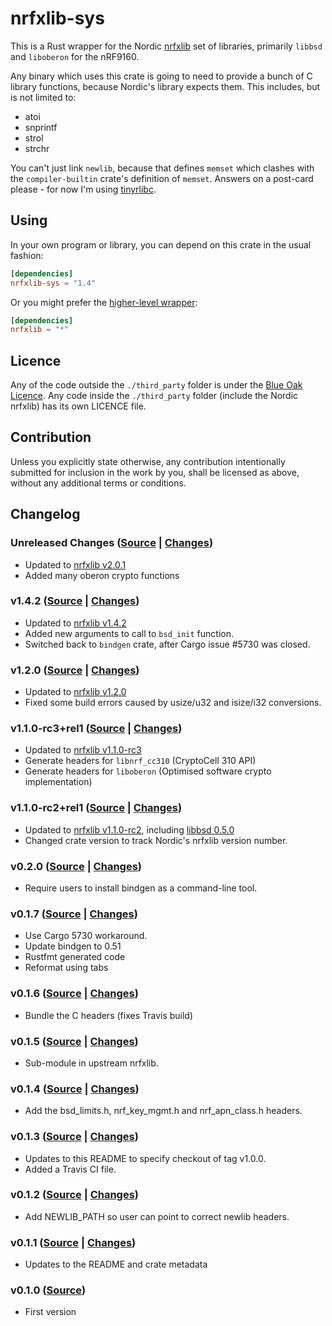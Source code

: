 # nrfxlib-sys

This is a Rust wrapper for the Nordic
[nrfxlib](https://github.com/NordicPlayground/nrfxlib) set of libraries,
primarily `libbsd` and `liboberon` for the nRF9160.

Any binary which uses this crate is going to need to provide a bunch of C
library functions, because Nordic's library expects them. This includes, but
is not limited to:

* atoi
* snprintf
* strol
* strchr

You can't just link `newlib`, because that defines `memset` which clashes with
the `compiler-builtin` crate's definition of `memset`. Answers on a post-card
please - for now I'm using
[tinyrlibc](https://github.com/thejpster/tinyrlibc).

## Using

In your own program or library, you can depend on this crate in the usual fashion:

```toml
[dependencies]
nrfxlib-sys = "1.4"
```

Or you might prefer the [higher-level wrapper](https://crates.io/crates/nrfxlib):

```toml
[dependencies]
nrfxlib = "*"
```

## Licence

Any of the code outside the `./third_party` folder is under the [Blue Oak
Licence](./LICENCE.md). Any code inside the `./third_party` folder (include
the Nordic nrfxlib) has its own LICENCE file.

## Contribution

Unless you explicitly state otherwise, any contribution intentionally
submitted for inclusion in the work by you, shall be licensed as above,
without any additional terms or conditions.

## Changelog

### Unreleased Changes ([Source](https://github.com/nrf-rs/nrfxlib-sys/tree/master) | [Changes](https://github.com/nrf-rs/nrfxlib-sys/compare/v1.4.2...develop))

* Updated to [nrfxlib v2.0.1](https://github.com/NordicPlayground/nrfxlib/tree/v2.0.1)
* Added many oberon crypto functions

### v1.4.2 ([Source](https://github.com/nrf-rs/nrfxlib-sys/tree/v1.4.2) | [Changes](https://github.com/nrf-rs/nrfxlib-sys/compare/v1.2.0...v1.4.2))

* Updated to [nrfxlib v1.4.2](https://github.com/NordicPlayground/nrfxlib/tree/v1.4.2)
* Added new arguments to call to `bsd_init` function.
* Switched back to `bindgen` crate, after Cargo issue #5730 was closed.

### v1.2.0 ([Source](https://github.com/nrf-rs/nrfxlib-sys/tree/v1.2.0) | [Changes](https://github.com/nrf-rs/nrfxlib-sys/compare/v1.1.0-rc3%2Brel1...v1.2.0))

* Updated to [nrfxlib v1.2.0](https://github.com/NordicPlayground/nrfxlib/tree/v1.2.0)
* Fixed some build errors caused by usize/u32 and isize/i32 conversions.

### v1.1.0-rc3+rel1 ([Source](https://github.com/nrf-rs/nrfxlib-sys/tree/v1.1.0-rc3%2Brel1) | [Changes](https://github.com/nrf-rs/nrfxlib-sys/compare/v1.1.0-rc2%2Brel1...v1.1.0-rc3%2Brel1))

* Updated to [nrfxlib v1.1.0-rc3](https://github.com/NordicPlayground/nrfxlib/tree/v1.1.0-rc3)
* Generate headers for `libnrf_cc310` (CryptoCell 310 API)
* Generate headers for `liboberon` (Optimised software crypto implementation)

### v1.1.0-rc2+rel1 ([Source](https://github.com/nrf-rs/nrfxlib-sys/tree/v1.1.0-rc2%2Brel1) | [Changes](https://github.com/nrf-rs/nrfxlib-sys/compare/v0.2.0...v1.1.0-rc2%2Brel1))

* Updated to [nrfxlib v1.1.0-rc2](https://github.com/NordicPlayground/nrfxlib/tree/v1.1.0-rc2), including [libbsd 0.5.0](https://github.com/NordicPlayground/nrfxlib/blob/v1.1.0-rc2/bsdlib/CHANGELOG.rst)
* Changed crate version to track Nordic's nrfxlib version number.

### v0.2.0 ([Source](https://github.com/nrf-rs/nrfxlib-sys/tree/v0.2.0) | [Changes](https://github.com/nrf-rs/nrfxlib-sys/compare/v0.1.7...v0.2.0))

* Require users to install bindgen as a command-line tool.

### v0.1.7 ([Source](https://github.com/nrf-rs/nrfxlib-sys/tree/v0.1.7) | [Changes](https://github.com/nrf-rs/nrfxlib-sys/compare/v0.1.6...v0.1.7))

* Use Cargo 5730 workaround.
* Update bindgen to 0.51
* Rustfmt generated code
* Reformat using tabs

### v0.1.6 ([Source](https://github.com/nrf-rs/nrfxlib-sys/tree/v0.1.6) | [Changes](https://github.com/nrf-rs/nrfxlib-sys/compare/v0.1.5...v0.1.6))

* Bundle the C headers (fixes Travis build)

### v0.1.5 ([Source](https://github.com/nrf-rs/nrfxlib-sys/tree/v0.1.5) | [Changes](https://github.com/nrf-rs/nrfxlib-sys/compare/v0.1.4...v0.1.5))

* Sub-module in upstream nrfxlib.

### v0.1.4 ([Source](https://github.com/nrf-rs/nrfxlib-sys/tree/v0.1.4) | [Changes](https://github.com/nrf-rs/nrfxlib-sys/compare/v0.1.3...v0.1.4))

* Add the bsd_limits.h, nrf_key_mgmt.h and nrf_apn_class.h headers.

### v0.1.3 ([Source](https://github.com/nrf-rs/nrfxlib-sys/tree/v0.1.3) | [Changes](https://github.com/nrf-rs/nrfxlib-sys/compare/v0.1.2...v0.1.3))

* Updates to this README to specify checkout of tag v1.0.0.
* Added a Travis CI file.

### v0.1.2 ([Source](https://github.com/nrf-rs/nrfxlib-sys/tree/v0.1.2) | [Changes](https://github.com/nrf-rs/nrfxlib-sys/compare/v0.1.1...v0.1.2))

* Add NEWLIB_PATH so user can point to correct newlib headers.

### v0.1.1 ([Source](https://github.com/nrf-rs/nrfxlib-sys/tree/v0.1.1) | [Changes](https://github.com/nrf-rs/nrfxlib-sys/compare/v0.1.0...v0.1.1))

* Updates to the README and crate metadata

### v0.1.0 ([Source](https://github.com/nrf-rs/nrfxlib-sys/tree/v0.1.0))

* First version
